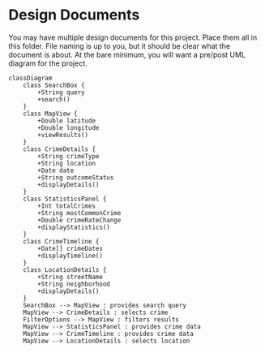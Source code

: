 # Design Documents

You may have multiple design documents for this project. Place them all in this folder. File naming is up to you, but it should be clear what the document is about. At the bare minimum, you will want a pre/post UML diagram for the project. 

```mermaid
classDiagram
    class SearchBox {
        +String query
        +search()
    }
    class MapView {
        +Double latitude
        +Double longitude
        +viewResults()
    }
    class CrimeDetails {
        +String crimeType
        +String location
        +Date date
        +String outcomeStatus
        +displayDetails()
    }
    class StatisticsPanel {
        +Int totalCrimes
        +String mostCommonCrime
        +Double crimeRateChange
        +displayStatistics()
    }
    class CrimeTimeline {
        +Date[] crimeDates
        +displayTimeline()
    }
    class LocationDetails {
        +String streetName
        +String neighborhood
        +displayDetails()
    }
    SearchBox --> MapView : provides search query
    MapView --> CrimeDetails : selects crime
    FilterOptions --> MapView : filters results
    MapView --> StatisticsPanel : provides crime data
    MapView --> CrimeTimeline : provides crime data
    MapView --> LocationDetails : selects location

```
